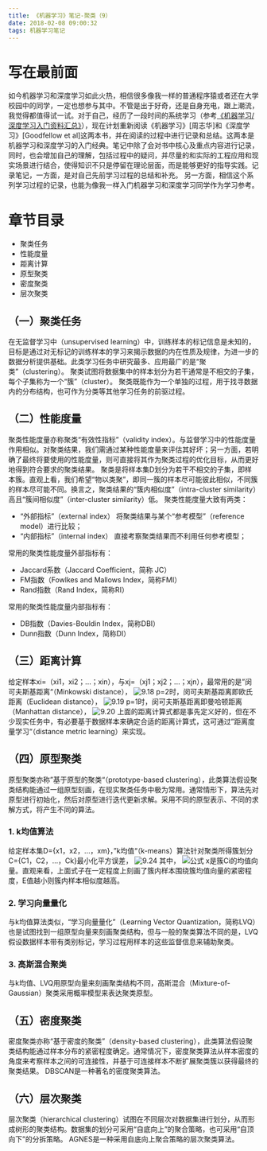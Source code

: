 ```yaml
---
title: 《机器学习》笔记-聚类（9）
date: 2018-02-08 09:00:32
tags: 机器学习笔记
---
```

# 写在最前面
如今机器学习和深度学习如此火热，相信很多像我一样的普通程序猿或者还在大学校园中的同学，一定也想参与其中。不管是出于好奇，还是自身充电，跟上潮流，我觉得都值得试一试。对于自己，经历了一段时间的系统学习（参考[《机器学习/深度学习入门资料汇总》](https://zhuanlan.zhihu.com/p/30980999)），现在计划重新阅读《机器学习》[周志华]和《深度学习》[Goodfellow et al]这两本书，并在阅读的过程中进行记录和总结。这两本是机器学习和深度学习的入门经典。笔记中除了会对书中核心及重点内容进行记录，同时，也会增加自己的理解，包括过程中的疑问，并尽量的和实际的工程应用和现实场景进行结合，使得知识不只是停留在理论层面，而是能够更好的指导实践。记录笔记，一方面，是对自己先前学习过程的总结和补充。 另一方面，相信这个系列学习过程的记录，也能为像我一样入门机器学习和深度学习同学作为学习参考。

# 章节目录
* 聚类任务
* 性能度量
* 距离计算
* 原型聚类
* 密度聚类
* 层次聚类

## （一）聚类任务
在无监督学习中（unsupervised learning）中，训练样本的标记信息是未知的，目标是通过对无标记的训练样本的学习来揭示数据的内在性质及规律，为进一步的数据分析提供基础。此类学习任务中研究最多、应用最广的是“聚类”（clustering）。
聚类试图将数据集中的样本划分为若干通常是不相交的子集，每个子集称为一个“簇”（cluster）。
聚类既能作为一个单独的过程，用于找寻数据内的分布结构，也可作为分类等其他学习任务的前驱过程。

## （二）性能度量
聚类性能度量亦称聚类“有效性指标”（validity index）。与监督学习中的性能度量作用相似。对聚类结果，我们需通过某种性能度量来评估其好坏；另一方面，若明确了最终将要使用的性能度量，则可直接将其作为聚类过程的优化目标，从而更好地得到符合要求的聚类结果。
聚类是将样本集D划分为若干不相交的子集，即样本簇。直观上看，我们希望“物以类聚”，即同一簇的样本尽可能彼此相似，不同簇的样本尽可能不同。换言之，聚类结果的“簇内相似度”（intra-cluster similarity）高且“簇间相似度”（inter-cluster similarity）低。
聚类性能度量大致有两类：
* “外部指标”（external index）
将聚类结果与某个“参考模型”（reference model）进行比较；
* “内部指标”（internal index）
直接考察聚类结果而不利用任何参考模型；

常用的聚类性能度量外部指标有：
* Jaccard系数（Jaccard Coefficient，简称 JC）
* FM指数（Fowlkes and Mallows Index，简称FMI）
* Rand指数（Rand Index，简称RI）

常用的聚类性能度量内部指标有：
* DB指数（Davies-Bouldin Index，简称DBI）
* Dunn指数（Dunn Index，简称DI）

## （三）距离计算
给定样本xi=（xi1，xi2；...；xin），与xj=（xj1；xj2；...；xjn），最常用的是”闵可夫斯基距离“（Minkowski distance），
![9.18](http://upload-images.jianshu.io/upload_images/4905018-d08a5c6b691af278.png?imageMogr2/auto-orient/strip%7CimageView2/2/w/1240)
p=2时，闵可夫斯基距离即欧氏距离（Euclidean distance），
![9.19](http://upload-images.jianshu.io/upload_images/4905018-19f97beea58a9344.png?imageMogr2/auto-orient/strip%7CimageView2/2/w/1240)
p=1时，闵可夫斯基距离即曼哈顿距离（Manhattan distance），
![9.20](http://upload-images.jianshu.io/upload_images/4905018-5834c54b0862cbe8.png?imageMogr2/auto-orient/strip%7CimageView2/2/w/1240)
上面的距离计算式都是事先定义好的，但在不少现实任务中，有必要基于数据样本来确定合适的距离计算式，这可通过”距离度量学习“（distance metric learning）来实现。

## （四）原型聚类
原型聚类亦称”基于原型的聚类“（prototype-based clustering），此类算法假设聚类结构能通过一组原型刻画，在现实聚类任务中极为常用。通常情形下，算法先对原型进行初始化，然后对原型进行迭代更新求解。采用不同的原型表示、不同的求解方式，将产生不同的算法。

### 1. k均值算法
给定样本集D={x1，x2，...，xm}，”k均值“（k-means）算法针对聚类所得簇划分C={C1，C2，...，Ck}最小化平方误差，
![9.24](http://upload-images.jianshu.io/upload_images/4905018-4c4a5758b7580f82.png?imageMogr2/auto-orient/strip%7CimageView2/2/w/1240)
其中，
![公式](http://upload-images.jianshu.io/upload_images/4905018-f7a306463c42cd08.png?imageMogr2/auto-orient/strip%7CimageView2/2/w/1240)
x是簇Ci的均值向量。直观来看，上面式子在一定程度上刻画了簇内样本围绕簇均值向量的紧密程度，E值越小则簇内样本相似度越高。

### 2. 学习向量量化
与k均值算法类似，“学习向量量化”（Learning Vector Quantization，简称LVQ）也是试图找到一组原型向量来刻画聚类结构，但与一般的聚类算法不同的是，LVQ假设数据样本带有类别标记，学习过程用样本的这些监督信息来辅助聚类。

### 3. 高斯混合聚类
与k均值、LVQ用原型向量来刻画聚类结构不同，高斯混合（Mixture-of-Gaussian）聚类采用概率模型来表达聚类原型。

## （五）密度聚类
密度聚类亦称“基于密度的聚类”（density-based clustering），此类算法假设聚类结构能通过样本分布的紧密程度确定。通常情况下，密度聚类算法从样本密度的角度来考察样本之间的可连接性，并基于可连接样本不断扩展聚类簇以获得最终的聚类结果。
DBSCAN是一种著名的密度聚类算法。

## （六）层次聚类
层次聚类（hierarchical clustering）试图在不同层次对数据集进行划分，从而形成树形的聚类结构。数据集的划分可采用“自底向上”的聚合策略，也可采用“自顶向下”的分拆策略。
AGNES是一种采用自底向上聚合策略的层次聚类算法。